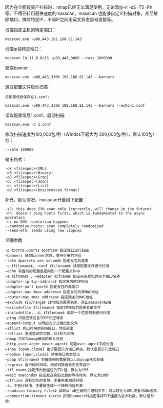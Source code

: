 因为在全网段资产扫描时，nmap已经无法满足使用。无论添加-n -sS -T5 -Pn 等。不得已转用最快速度的masscan。masscan 也能够自定义扫描对象，甚至排除端口、排除特定IP，不同IP之间用英文状态逗号连接等。

扫描指定主机的特定端口：

```
masscan.exe -p80,443 192.168.81.143
```

扫描ip段特定端口：

```
masscan 10.11.0.0/16 -p80,443,8080 --rate 1000000
```

获取banner：

```
masscan.exe -p80,443,3306 192.168.81.143 --banners
```

通过配置文件启动扫描：

```
将配置信息保存在1.conf:
```

```
masscan.exe -p80,443,3306 192.168.81.143 --banners --echo>1.conf
```

读取配置信息1.conf，启动扫描:

```
masscan.exe -c 1.conf
```

修改扫描速度为100,000包/秒（Windos下最大为 300,000包/秒），默认100包/秒：

```
--rate 100000
```

输出格式：

```
-oX <filespec>(XML)
-oB <filespec>(Binary)
-oG <filespec>(Grep)
-oJ <filespec>(Json)
-oL <filespec>(List)
-oU <filespec>(Unicornscan format)
```

补充，默认情况，masscan开启如下配置：

```
-sS: this does SYN scan only (currently, will change in the future) 
-Pn: doesn't ping hosts first, which is fundamental to the async operation 
-n: no DNS resolution happens 
--randomize-hosts: scan completely randomized 
--send-eth: sends using raw libpcap
```

详细参数

```
-p 《ports,–ports 《ports》》 指定端口进行扫描 
–banners 获取banner信息，支持少量的协议 
–rate 《packets-per-second》 指定发包的速率 
-c 《filename》, –conf 《filename》 读取配置文件进行扫描 
–echo 将当前的配置重定向到一个配置文件中 
-e 《ifname》 , –adapter 《ifname》 指定用来发包的网卡接口名称 
–adapter-ip 《ip-address》 指定发包的IP地址 
–adapter-port 《port》 指定发包的源端口 
–adapter-mac 《mac-address》 指定发包的源MAC地址 
–router-mac 《mac address》 指定网关的MAC地址 
–exclude 《ip/range》 IP地址范围黑名单，防止masscan扫描 
–excludefile 《filename》 指定IP地址范围黑名单文件 
–includefile，-iL 《filename》 读取一个范围列表进行扫描 
–ping 扫描应该包含ICMP回应请求 
–append-output 以附加的形式输出到文件 
–iflist 列出可用的网络接口，然后退出 
–retries 发送重试的次数，以1秒为间隔 
–nmap 打印与nmap兼容的相关信息 
–http-user-agent 《user-agent》 设置user-agent字段的值 
–show [open,close] 告诉要显示的端口状态，默认是显示开放端口 
–noshow [open,close] 禁用端口状态显示 
–pcap 《filename》 将接收到的数据包以libpcap格式存储 
–regress 运行回归测试，测试扫描器是否正常运行 
–ttl 《num》 指定传出数据包的TTL值，默认为255 
–wait 《seconds》 指定发送完包之后的等待时间，默认为10秒 
–offline 没有实际的发包，主要用来测试开销 
-sL 不执行扫描，主要是生成一个随机地址列表 
–readscan 《binary-files》 读取从-oB生成的二进制文件，可以转化为XML或者JSON格式. 
–connection-timeout 《secs》 抓取banners时指定保持TCP连接的最大秒数，默认是30秒。
```



